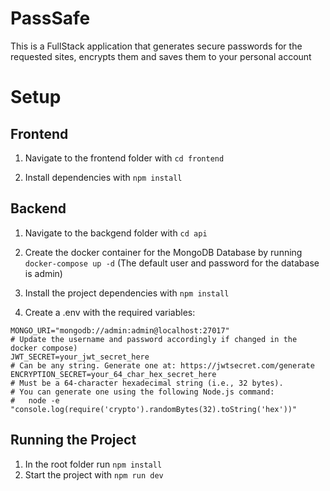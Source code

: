 # PassSafe

This is a FullStack application that generates secure passwords for the requested sites, encrypts them and saves them to your personal account

# Setup

## Frontend

1. Navigate to the frontend folder with `cd frontend`
   
2. Install dependencies with `npm install`

## Backend

1. Navigate to the backgend folder with `cd api`
  
2. Create the docker container for the MongoDB Database by running `docker-compose up -d` (The default user and password for the database is admin)

3. Install the project dependencies with `npm install`

4. Create a .env with the required variables:

```
MONGO_URI="mongodb://admin:admin@localhost:27017"
# Update the username and password accordingly if changed in the docker compose)
JWT_SECRET=your_jwt_secret_here
# Can be any string. Generate one at: https://jwtsecret.com/generate
ENCRYPTION_SECRET=your_64_char_hex_secret_here
# Must be a 64-character hexadecimal string (i.e., 32 bytes).
# You can generate one using the following Node.js command:
#   node -e "console.log(require('crypto').randomBytes(32).toString('hex'))"
```

## Running the Project


1. In the root folder run `npm install`
2. Start the project with `npm run dev`
